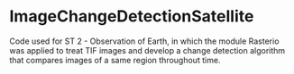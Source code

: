 # ImageChangeDetectionSatellite
Code used for ST 2 - Observation of Earth, in which the module Rasterio was applied to treat TIF images and develop a change detection algorithm that compares images of a same region throughout time.
